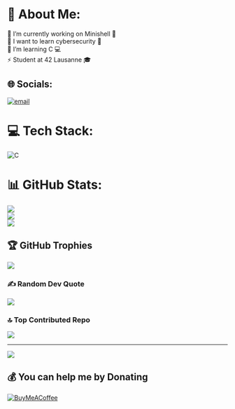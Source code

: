 # 💫 About Me:
🔭 I’m currently working on Minishell 🐚<br>🤝 I want to learn cybersecurity 🔐<br>🌱 I’m learning C 💻<br>⚡ Student at 42 Lausanne 🎓


## 🌐 Socials:
[![email](https://img.shields.io/badge/Email-D14836?logo=gmail&logoColor=white)](mailto:robinsonisaiah011@gmail.com) 

# 💻 Tech Stack:
![C](https://img.shields.io/badge/c-%2300599C.svg?style=for-the-badge&logo=c&logoColor=white)
# 📊 GitHub Stats:
![](https://github-readme-stats.vercel.app/api?username=IsaiahRobinsonGit&theme=transparent&hide_border=false&include_all_commits=true&count_private=true)<br/>
![](https://github-readme-streak-stats.herokuapp.com/?user=IsaiahRobinsonGit&theme=transparent&hide_border=false)<br/>
![](https://github-readme-stats.vercel.app/api/top-langs/?username=IsaiahRobinsonGit&theme=transparent&hide_border=false&include_all_commits=true&count_private=true&layout=compact)

## 🏆 GitHub Trophies
![](https://github-profile-trophy.vercel.app/?username=IsaiahRobinsonGit&theme=tokyonight&no-frame=false&no-bg=true&margin-w=4)

### ✍️ Random Dev Quote
![](https://quotes-github-readme.vercel.app/api?type=vetical&theme=dark)

### 🔝 Top Contributed Repo
![](https://github-contributor-stats.vercel.app/api?username=IsaiahRobinsonGit&limit=5&theme=dark&combine_all_yearly_contributions=true)

---
[![](https://visitcount.itsvg.in/api?id=IsaiahRobinsonGit&icon=0&color=12)](https://visitcount.itsvg.in)

  ## 💰 You can help me by Donating
  [![BuyMeACoffee](https://img.shields.io/badge/Buy%20Me%20a%20Coffee-ffdd00?style=for-the-badge&logo=buy-me-a-coffee&logoColor=black)](https://buymeacoffee.com/buymeacoffee.com/robinsonisaiah) 

  
<!-- Proudly created with GPRM ( https://gprm.itsvg.in ) -->
